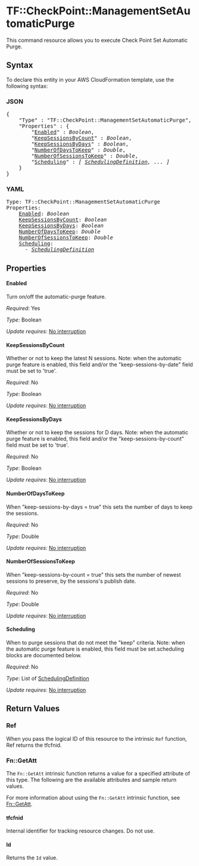 # TF::CheckPoint::ManagementSetAutomaticPurge

This command resource allows you to execute Check Point Set Automatic Purge.

## Syntax

To declare this entity in your AWS CloudFormation template, use the following syntax:

### JSON

<pre>
{
    "Type" : "TF::CheckPoint::ManagementSetAutomaticPurge",
    "Properties" : {
        "<a href="#enabled" title="Enabled">Enabled</a>" : <i>Boolean</i>,
        "<a href="#keepsessionsbycount" title="KeepSessionsByCount">KeepSessionsByCount</a>" : <i>Boolean</i>,
        "<a href="#keepsessionsbydays" title="KeepSessionsByDays">KeepSessionsByDays</a>" : <i>Boolean</i>,
        "<a href="#numberofdaystokeep" title="NumberOfDaysToKeep">NumberOfDaysToKeep</a>" : <i>Double</i>,
        "<a href="#numberofsessionstokeep" title="NumberOfSessionsToKeep">NumberOfSessionsToKeep</a>" : <i>Double</i>,
        "<a href="#scheduling" title="Scheduling">Scheduling</a>" : <i>[ <a href="schedulingdefinition.md">SchedulingDefinition</a>, ... ]</i>
    }
}
</pre>

### YAML

<pre>
Type: TF::CheckPoint::ManagementSetAutomaticPurge
Properties:
    <a href="#enabled" title="Enabled">Enabled</a>: <i>Boolean</i>
    <a href="#keepsessionsbycount" title="KeepSessionsByCount">KeepSessionsByCount</a>: <i>Boolean</i>
    <a href="#keepsessionsbydays" title="KeepSessionsByDays">KeepSessionsByDays</a>: <i>Boolean</i>
    <a href="#numberofdaystokeep" title="NumberOfDaysToKeep">NumberOfDaysToKeep</a>: <i>Double</i>
    <a href="#numberofsessionstokeep" title="NumberOfSessionsToKeep">NumberOfSessionsToKeep</a>: <i>Double</i>
    <a href="#scheduling" title="Scheduling">Scheduling</a>: <i>
      - <a href="schedulingdefinition.md">SchedulingDefinition</a></i>
</pre>

## Properties

#### Enabled

Turn on/off the automatic-purge feature.

_Required_: Yes

_Type_: Boolean

_Update requires_: [No interruption](https://docs.aws.amazon.com/AWSCloudFormation/latest/UserGuide/using-cfn-updating-stacks-update-behaviors.html#update-no-interrupt)

#### KeepSessionsByCount

Whether or not to keep the latest N sessions.
Note: when the automatic purge feature is enabled, this field and/or the "keep-sessions-by-date" field must be set to 'true'.

_Required_: No

_Type_: Boolean

_Update requires_: [No interruption](https://docs.aws.amazon.com/AWSCloudFormation/latest/UserGuide/using-cfn-updating-stacks-update-behaviors.html#update-no-interrupt)

#### KeepSessionsByDays

Whether or not to keep the sessions for D days.
Note: when the automatic purge feature is enabled, this field and/or the "keep-sessions-by-count" field must be set to 'true'.

_Required_: No

_Type_: Boolean

_Update requires_: [No interruption](https://docs.aws.amazon.com/AWSCloudFormation/latest/UserGuide/using-cfn-updating-stacks-update-behaviors.html#update-no-interrupt)

#### NumberOfDaysToKeep

When "keep-sessions-by-days = true" this sets the number of days to keep the sessions.

_Required_: No

_Type_: Double

_Update requires_: [No interruption](https://docs.aws.amazon.com/AWSCloudFormation/latest/UserGuide/using-cfn-updating-stacks-update-behaviors.html#update-no-interrupt)

#### NumberOfSessionsToKeep

When "keep-sessions-by-count = true" this sets the number of newest sessions to preserve, by the sessions's publish date.

_Required_: No

_Type_: Double

_Update requires_: [No interruption](https://docs.aws.amazon.com/AWSCloudFormation/latest/UserGuide/using-cfn-updating-stacks-update-behaviors.html#update-no-interrupt)

#### Scheduling

When to purge sessions that do not meet the "keep" criteria. Note: when the automatic purge feature is enabled, this field must be set.scheduling blocks are documented below.

_Required_: No

_Type_: List of <a href="schedulingdefinition.md">SchedulingDefinition</a>

_Update requires_: [No interruption](https://docs.aws.amazon.com/AWSCloudFormation/latest/UserGuide/using-cfn-updating-stacks-update-behaviors.html#update-no-interrupt)

## Return Values

### Ref

When you pass the logical ID of this resource to the intrinsic `Ref` function, Ref returns the tfcfnid.

### Fn::GetAtt

The `Fn::GetAtt` intrinsic function returns a value for a specified attribute of this type. The following are the available attributes and sample return values.

For more information about using the `Fn::GetAtt` intrinsic function, see [Fn::GetAtt](https://docs.aws.amazon.com/AWSCloudFormation/latest/UserGuide/intrinsic-function-reference-getatt.html).

#### tfcfnid

Internal identifier for tracking resource changes. Do not use.

#### Id

Returns the <code>Id</code> value.

